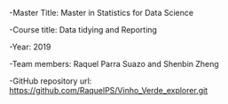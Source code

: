 -Master Title: Master in Statistics for Data Science

-Course title: Data tidying and Reporting

-Year: 2019

-Team members: Raquel Parra Suazo and Shenbin Zheng

-GitHub repository url: https://github.com/RaquelPS/Vinho_Verde_explorer.git
